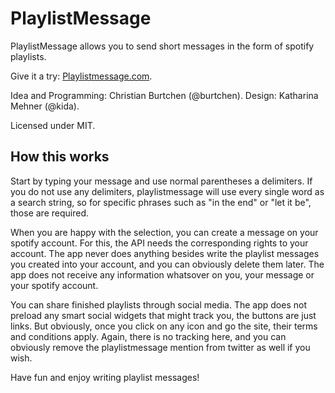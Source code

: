 # PlaylistMessage
PlaylistMessage allows you to send short messages in the form of spotify playlists.

Give it a try: [Playlistmessage.com](https://playlistmessage.com).

Idea and Programming: Christian Burtchen (@burtchen). Design: Katharina Mehner (@kida).

Licensed under MIT.

## How this works
Start by typing your message and use normal parentheses a delimiters. If you do not use any delimiters, playlistmessage will use every single word as a search string, so for specific phrases such as "in the end" or "let it be", those are required.

When you are happy with the selection, you can create a message on your spotify account. For this, the API needs the corresponding rights to your account. The app never does anything besides write the playlist messages you created into your account, and you can obviously delete them later. The app does not receive any information whatsover on you, your message or your spotify account.

You can share finished playlists through social media. The app does not preload any smart social widgets that might track you, the buttons are just links. But obviously, once you click on any icon and go the site, their terms and conditions apply. Again, there is no tracking here, and you can obviously remove the playlistmessage mention from twitter as well if you wish.

Have fun and enjoy writing playlist messages!